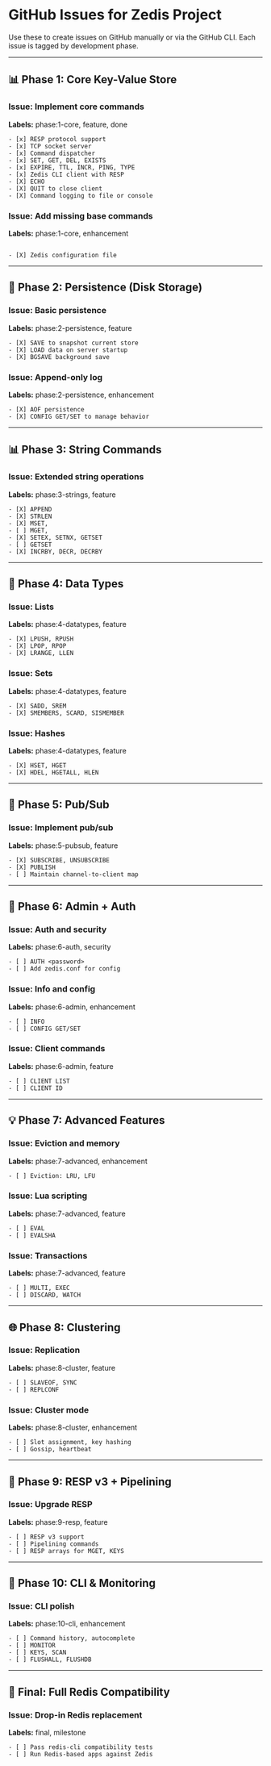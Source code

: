 
# GitHub Issues for Zedis Project

Use these to create issues on GitHub manually or via the GitHub CLI. Each issue is tagged by development phase.

---

## 📊 Phase 1: Core Key-Value Store

### Issue: Implement core commands
**Labels:** phase:1-core, feature, done
```
- [x] RESP protocol support
- [x] TCP socket server
- [x] Command dispatcher
- [x] SET, GET, DEL, EXISTS
- [x] EXPIRE, TTL, INCR, PING, TYPE
- [x] Zedis CLI client with RESP
- [X] ECHO
- [X] QUIT to close client
- [X] Command logging to file or console
```

### Issue: Add missing base commands
**Labels:** phase:1-core, enhancement
```

- [X] Zedis configuration file
```

---

## 💾 Phase 2: Persistence (Disk Storage)

### Issue: Basic persistence
**Labels:** phase:2-persistence, feature
```
- [X] SAVE to snapshot current store
- [X] LOAD data on server startup
- [X] BGSAVE background save
```

### Issue: Append-only log
**Labels:** phase:2-persistence, enhancement
```
- [X] AOF persistence
- [X] CONFIG GET/SET to manage behavior
```

---

## 📊 Phase 3: String Commands

### Issue: Extended string operations
**Labels:** phase:3-strings, feature
```
- [X] APPEND
- [X] STRLEN
- [X] MSET,
- [ ] MGET,
- [X] SETEX, SETNX, GETSET
- [ ] GETSET
- [X] INCRBY, DECR, DECRBY
```

---

## 🔧 Phase 4: Data Types

### Issue: Lists
**Labels:** phase:4-datatypes, feature
```
- [X] LPUSH, RPUSH
- [X] LPOP, RPOP
- [X] LRANGE, LLEN
```

### Issue: Sets
**Labels:** phase:4-datatypes, feature
```
- [X] SADD, SREM
- [X] SMEMBERS, SCARD, SISMEMBER
```

### Issue: Hashes
**Labels:** phase:4-datatypes, feature
```
- [X] HSET, HGET
- [X] HDEL, HGETALL, HLEN
```

---

## 📧 Phase 5: Pub/Sub

### Issue: Implement pub/sub
**Labels:** phase:5-pubsub, feature
```
- [X] SUBSCRIBE, UNSUBSCRIBE
- [X] PUBLISH
- [ ] Maintain channel-to-client map
```

---

## 🔐 Phase 6: Admin + Auth

### Issue: Auth and security
**Labels:** phase:6-auth, security
```
- [ ] AUTH <password>
- [ ] Add zedis.conf for config
```

### Issue: Info and config
**Labels:** phase:6-admin, enhancement
```
- [ ] INFO
- [ ] CONFIG GET/SET
```

### Issue: Client commands
**Labels:** phase:6-admin, feature
```
- [ ] CLIENT LIST
- [ ] CLIENT ID
```

---

## 💡 Phase 7: Advanced Features

### Issue: Eviction and memory
**Labels:** phase:7-advanced, enhancement
```
- [ ] Eviction: LRU, LFU
```

### Issue: Lua scripting
**Labels:** phase:7-advanced, feature
```
- [ ] EVAL
- [ ] EVALSHA
```

### Issue: Transactions
**Labels:** phase:7-advanced, feature
```
- [ ] MULTI, EXEC
- [ ] DISCARD, WATCH
```

---

## 🌐 Phase 8: Clustering

### Issue: Replication
**Labels:** phase:8-cluster, feature
```
- [ ] SLAVEOF, SYNC
- [ ] REPLCONF
```

### Issue: Cluster mode
**Labels:** phase:8-cluster, enhancement
```
- [ ] Slot assignment, key hashing
- [ ] Gossip, heartbeat
```

---

## 🧪 Phase 9: RESP v3 + Pipelining

### Issue: Upgrade RESP
**Labels:** phase:9-resp, feature
```
- [ ] RESP v3 support
- [ ] Pipelining commands
- [ ] RESP arrays for MGET, KEYS
```

---

## 🚀 Phase 10: CLI & Monitoring

### Issue: CLI polish
**Labels:** phase:10-cli, enhancement
```
- [ ] Command history, autocomplete
- [ ] MONITOR
- [ ] KEYS, SCAN
- [ ] FLUSHALL, FLUSHDB
```

---

## 🌟 Final: Full Redis Compatibility

### Issue: Drop-in Redis replacement
**Labels:** final, milestone
```
- [ ] Pass redis-cli compatibility tests
- [ ] Run Redis-based apps against Zedis
```

